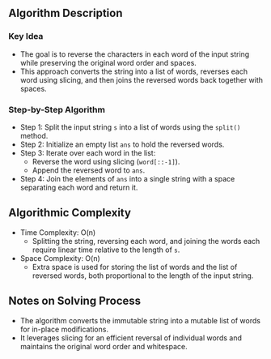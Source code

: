 ## Algorithm Description
### Key Idea
- The goal is to reverse the characters in each word of the input string while preserving the original word order and spaces.
- This approach converts the string into a list of words, reverses each word using slicing, and then joins the reversed words back together with spaces.

### Step-by-Step Algorithm
- Step 1: Split the input string ```s``` into a list of words using the ```split()``` method.
- Step 2: Initialize an empty list ```ans``` to hold the reversed words.
- Step 3: Iterate over each word in the list:
  - Reverse the word using slicing (```word[::-1]```).
  - Append the reversed word to ```ans```.
- Step 4: Join the elements of ```ans``` into a single string with a space separating each word and return it.

## Algorithmic Complexity
- Time Complexity: O(n)
  - Splitting the string, reversing each word, and joining the words each require linear time relative to the length of ```s```.
- Space Complexity: O(n)
  - Extra space is used for storing the list of words and the list of reversed words, both proportional to the length of the input string.

## Notes on Solving Process
- The algorithm converts the immutable string into a mutable list of words for in-place modifications.
- It leverages slicing for an efficient reversal of individual words and maintains the original word order and whitespace.